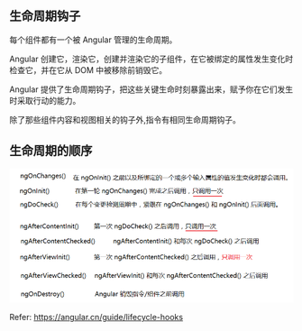 ## 生命周期钩子

每个组件都有一个被 Angular 管理的生命周期。

Angular 创建它，渲染它，创建并渲染它的子组件，在它被绑定的属性发生变化时检查它，并在它从 DOM 中被移除前销毁它。

Angular 提供了生命周期钩子，把这些关键生命时刻暴露出来，赋予你在它们发生时采取行动的能力。

除了那些组件内容和视图相关的钩子外,指令有相同生命周期钩子。

## 生命周期的顺序

![生命周期钩子](./src/assets/lifecycle-hooks.png)

Refer:
https://angular.cn/guide/lifecycle-hooks
